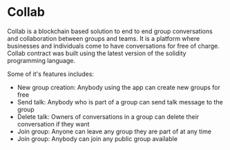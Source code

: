 # Collab 
Collab is a blockchain based solution to end to end group conversations and collaboration between groups and teams.
It is a platform where businesses and individuals come to have conversations for free of charge.
Collab contract was built using the latest version of the solidity programming language.

Some of it's features includes: 
- New group creation: Anybody using the app can create new groups for free
- Send talk: Anybody who is part of a group can send talk message to the group
- Delete talk: Owners of conversations in a group can delete their conversation if they want
- Join group: Anyone can leave any group they are part of at any time
- Join group: Anybody can join any public group available


